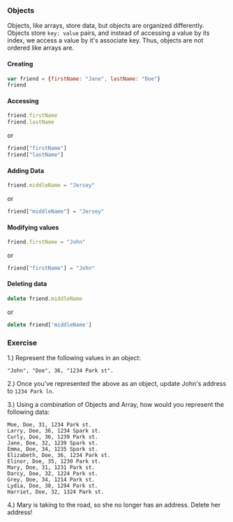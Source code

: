 ### Objects

Objects, like arrays, store data, but objects are organized differently. Objects store `key: value` pairs, and instead of accessing a value by its index, we access a value by it's associate key. Thus, objects are not ordered like arrays are.

#### Creating

```js
var friend = {firstName: "Jane", lastName: "Doe"}
friend
```

#### Accessing

```js
friend.firstName
friend.lastName
```
or
```js
friend["firstName"]
friend["lastName"]
```

#### Adding Data

```js
friend.middleName = "Jersey"
```
or
```js
friend["middleName"] = "Jersey"
```

#### Modifying values

```js
friend.firstName = "John"
```
or
```js
friend["firstName"] = "John"
```

#### Deleting data
```js
delete friend.middleName
```
or
```js
delete friend['middleName']
```

### Exercise

1.) Represent the following values in an object:

````
"John", "Doe", 36, "1234 Park st".
````

2.) Once you've represented the above as an object, update John's address to `1234 Park ln`.

3.) Using a combination of Objects and Array, how would you represent the following data:

```
Moe, Doe, 31, 1234 Park st.
Larry, Doe, 36, 1234 Spark st.
Curly, Doe, 36, 1239 Park st.
Jane, Doe, 32, 1239 Spark st.
Emma, Doe, 34, 1235 Spark st.
Elizabeth, Doe, 36, 1234 Park st.
Elinor, Doe, 35, 1230 Park st.
Mary, Doe, 31, 1231 Park st.
Darcy, Doe, 32, 1224 Park st.
Grey, Doe, 34, 1214 Park st.
Lydia, Doe, 30, 1294 Park st.
Harriet, Doe, 32, 1324 Park st.
```

4.) Mary is taking to the road, so she no longer has an address. Delete her address!
